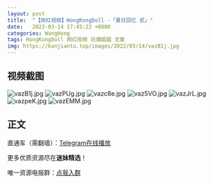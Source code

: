 ```yaml
---
layout: post
title:  "【网红视频】HongKongDoll -「夏日回忆 贰」"
date:   2022-03-14 17:45:22 +0800
categories: WangHong
tags: HongKongDoll 网红视频 玩偶姐姐 无套
img: https://kanjiantu.top/images/2022/03/14/vazB1j.jpg
---
```



## 视频截图

![vazB1j.jpg](https://kanjiantu.top/images/2022/03/14/vazB1j.jpg)
![vazPUg.jpg](https://kanjiantu.top/images/2022/03/14/vazPUg.jpg)
![vazc8e.jpg](https://kanjiantu.top/images/2022/03/14/vazc8e.jpg)
![vaz5VO.jpg](https://kanjiantu.top/images/2022/03/14/vaz5VO.jpg)
![vazJrL.jpg](https://kanjiantu.top/images/2022/03/14/vazJrL.jpg)
![vazpeK.jpg](https://kanjiantu.top/images/2022/03/14/vazpeK.jpg)
![vazEMM.jpg](https://kanjiantu.top/images/2022/03/14/vazEMM.jpg)

## 正文

直通车（需翻墙）：[Telegram在线播放](https://t.me/mimeijingxuan/35)

更多优质资源尽在**迷妹精选**！

唯一资源电报群：[点我入群](https://t.me/mimeijingxuan)


